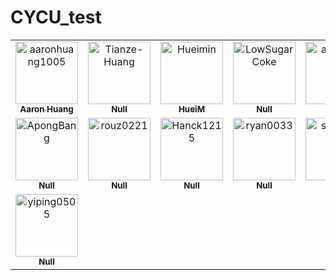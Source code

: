 # CYCU_test

<!-- readme: collaborators,contributors -start -->
<table>
<tr>
    <td align="center">
        <a href="https://github.com/aaronhuang1005">
            <img src="https://avatars.githubusercontent.com/u/62708913?v=4" width="100;" alt="aaronhuang1005"/>
            <br />
            <sub><b>Aaron Huang</b></sub>
        </a>
    </td>
    <td align="center">
        <a href="https://github.com/Tianze-Huang">
            <img src="https://avatars.githubusercontent.com/u/65603622?v=4" width="100;" alt="Tianze-Huang"/>
            <br />
            <sub><b>Null</b></sub>
        </a>
    </td>
    <td align="center">
        <a href="https://github.com/Hueimin">
            <img src="https://avatars.githubusercontent.com/u/81242860?v=4" width="100;" alt="Hueimin"/>
            <br />
            <sub><b>HueiM</b></sub>
        </a>
    </td>
    <td align="center">
        <a href="https://github.com/LowSugarCoke">
            <img src="https://avatars.githubusercontent.com/u/88228970?v=4" width="100;" alt="LowSugarCoke"/>
            <br />
            <sub><b>Null</b></sub>
        </a>
    </td>
    <td align="center">
        <a href="https://github.com/apugaga">
            <img src="https://avatars.githubusercontent.com/u/115154597?v=4" width="100;" alt="apugaga"/>
            <br />
            <sub><b>Null</b></sub>
        </a>
    </td>
    <td align="center">
        <a href="https://github.com/YE-YU-CHENG">
            <img src="https://avatars.githubusercontent.com/u/115154771?v=4" width="100;" alt="YE-YU-CHENG"/>
            <br />
            <sub><b>Null</b></sub>
        </a>
    </td></tr>
<tr>
    <td align="center">
        <a href="https://github.com/ApongBang">
            <img src="https://avatars.githubusercontent.com/u/115156600?v=4" width="100;" alt="ApongBang"/>
            <br />
            <sub><b>Null</b></sub>
        </a>
    </td>
    <td align="center">
        <a href="https://github.com/rouz0221">
            <img src="https://avatars.githubusercontent.com/u/115156631?v=4" width="100;" alt="rouz0221"/>
            <br />
            <sub><b>Null</b></sub>
        </a>
    </td>
    <td align="center">
        <a href="https://github.com/Hanck1215">
            <img src="https://avatars.githubusercontent.com/u/115156651?v=4" width="100;" alt="Hanck1215"/>
            <br />
            <sub><b>Null</b></sub>
        </a>
    </td>
    <td align="center">
        <a href="https://github.com/ryan0033">
            <img src="https://avatars.githubusercontent.com/u/115156675?v=4" width="100;" alt="ryan0033"/>
            <br />
            <sub><b>Null</b></sub>
        </a>
    </td>
    <td align="center">
        <a href="https://github.com/shollyxie">
            <img src="https://avatars.githubusercontent.com/u/115156740?v=4" width="100;" alt="shollyxie"/>
            <br />
            <sub><b>Null</b></sub>
        </a>
    </td>
    <td align="center">
        <a href="https://github.com/Paulpaul0108">
            <img src="https://avatars.githubusercontent.com/u/115156770?v=4" width="100;" alt="Paulpaul0108"/>
            <br />
            <sub><b>Null</b></sub>
        </a>
    </td></tr>
<tr>
    <td align="center">
        <a href="https://github.com/yiping0505">
            <img src="https://avatars.githubusercontent.com/u/115156854?v=4" width="100;" alt="yiping0505"/>
            <br />
            <sub><b>Null</b></sub>
        </a>
    </td></tr>
</table>
<!-- readme: collaborators,contributors -end -->